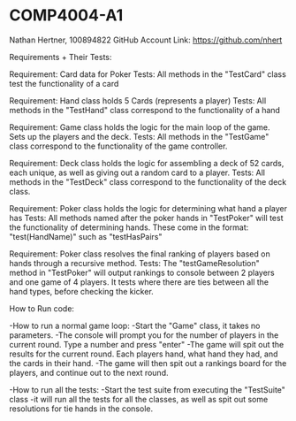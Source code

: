 # COMP4004-A1

Nathan Hertner, 100894822
GitHub Account Link: https://github.com/nhert

Requirements + Their Tests:

Requirement: Card data for Poker
Tests: All methods in the "TestCard" class test the functionality of a card

Requirement: Hand class holds 5 Cards (represents a player)
Tests: All methods in the "TestHand" class correspond to the functionality of a hand

Requirement: Game class holds the logic for the main loop of the game. Sets up the players and the deck.
Tests: All methods in the "TestGame" class correspond to the functionality of the game controller.

Requirement: Deck class holds the logic for assembling a deck of 52 cards, each unique, as well as giving out a random card to a player.
Tests: All methods in the "TestDeck" class correspond to the functionality of the deck class.

Requirement: Poker class holds the logic for determining what hand a player has
Tests: All methods named after the poker hands in "TestPoker" will test the functionality of determining hands. These come in the format: "test(HandName)" such as "testHasPairs"

Requirement: Poker class resolves the final ranking of players based on hands through a recursive method.
Tests: The "testGameResolution" method in "TestPoker" will output rankings to console between 2 players and one game of 4 players. It tests where there are ties between all the hand types, before checking the kicker.


How to Run code:

-How to run a normal game loop:
-Start the "Game" class, it takes no parameters.
-The console will prompt you for the number of players in the current round. Type a number and press "enter"
-The game will spit out the results for the current round. Each players hand, what hand they had, and the cards in their hand.
-The game will then spit out a rankings board for the players, and continue out to the next round.

-How to run all the tests:
-Start the test suite from executing the "TestSuite" class
-it will run all the tests for all the classes, as well as spit out some resolutions for tie hands in the console.


